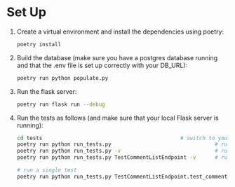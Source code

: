 # Set Up
1. Create a virtual environment and install the dependencies using poetry:

    ```bash
    poetry install
    ```
2. Build the database (make sure you have a postgres database running and that the .env file is set up correctly with your DB_URL):

    ```bash
    poetry run python populate.py
    ```

3. Run the flask server:

    ```bash
    poetry run flask run --debug
    ```

4. Run the tests as follows (and make sure that your local Flask server is running):

    ```bash
    cd tests                                            # switch to your tests directory
    poetry run python run_tests.py                                 # run all tests
    poetry run python run_tests.py -v                              # run all tests verbose
    poetry run python run_tests.py TestCommentListEndpoint -v      # run some tests verbose

    # run a single test
    poetry run python run_tests.py TestCommentListEndpoint.test_comment_post_valid_request_201 -v       
    ```
